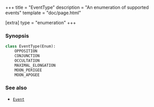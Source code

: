 +++
title = "EventType"
description = "An enumeration of supported events"
template = "doc/page.html"

[extra]
type = "enumeration"
+++

### Synopsis

```python
class EventType(Enum):
    OPPOSITION
    CONJUNCTION
    OCCULTATION
    MAXIMAL_ELONGATION
    MOON_PERIGEE
    MOON_APOGEE
```

### See also

- [`Event`](@/lib/doc/0.11/model/Event.md)
